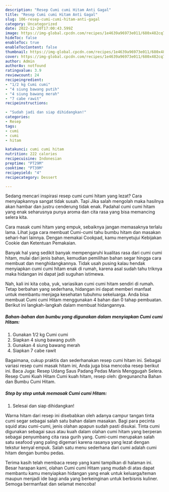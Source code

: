 ```yaml
---
description: "Resep Cumi cumi Hitam Anti Gagal"
title: "Resep Cumi cumi Hitam Anti Gagal"
slug: 106-resep-cumi-cumi-hitam-anti-gagal
category: Uncategorized
date: 2022-12-20T17:00:43.599Z
image: https://img-global.cpcdn.com/recipes/1e4639a96973e011/680x482cq70/cumi-cumi-hitam-foto-resep-utama.jpg
hideToc: false
enableToc: true
enableTocContent: false
thumbnail: https://img-global.cpcdn.com/recipes/1e4639a96973e011/680x482cq70/cumi-cumi-hitam-foto-resep-utama.jpg
cover: https://img-global.cpcdn.com/recipes/1e4639a96973e011/680x482cq70/cumi-cumi-hitam-foto-resep-utama.jpg
author: Admin
authorAv: notfound
ratingvalue: 3.9
reviewcount: 24
recipeingredient:
- "1/2 kg Cumi cumi"
- "4 siung bawang putih"
- "4 siung bawang merah"
- "7 cabe rawit"
recipeinstructions:

- "Sudah jadi dan siap dihidangkan!"
categories:
- Resep
tags:
- cumi
- cumi
- hitam

katakunci: cumi cumi hitam 
nutrition: 222 calories
recipecuisine: Indonesian
preptime: "PT29M"
cooktime: "PT39M"
recipeyield: "4"
recipecategory: Dessert

---
```



Sedang mencari inspirasi resep cumi cumi hitam yang lezat? Cara menyiapkannya sangat tidak susah. Tapi Jika salah mengolah maka hasilnya akan hambar dan justru cenderung tidak enak. Padahal cumi cumi hitam yang enak seharusnya punya aroma dan cita rasa yang bisa memancing selera kita.


Cara masak cumi hitam yang empuk, sebaiknya jangan memasaknya terlalu lama. Lihat juga cara membuat Cumi-cumi tahu bumbu hitam dan masakan sehari-hari lainnya. Dengan memakai Cookpad, kamu menyetujui Kebijakan Cookie dan Ketentuan Pemakaian.

Banyak hal yang sedikit banyak mempengaruhi kualitas rasa dari cumi cumi hitam, mulai dari jenis bahan, kemudian pemilihan bahan segar hingga cara membuat dan menghidangkannya. Tidak usah pusing kalau hendak menyiapkan cumi cumi hitam enak di rumah, karena asal sudah tahu triknya maka hidangan ini dapat jadi suguhan istimewa.


Nah, kali ini kita coba, yuk, variasikan cumi cumi hitam sendiri di rumah. Tetap berbahan yang sederhana, hidangan ini dapat memberi manfaat untuk membantu menjaga kesehatan tubuhmu sekeluarga. Anda bisa membuat Cumi cumi Hitam menggunakan 4 bahan dan 0 tahap pembuatan. Berikut ini langkah-langkah dalam membuat hidangannya.

<!--inarticleads1-->

##### Bahan-bahan dan bumbu yang digunakan dalam menyiapkan Cumi cumi Hitam:

1. Gunakan 1/2 kg Cumi cumi
1. Siapkan 4 siung bawang putih
1. Gunakan 4 siung bawang merah
1. Siapkan 7 cabe rawit


Bagaimana, cukup praktis dan sederhanakan resep cumi hitam ini. Sebagai variasi resep cumi masak hitam ini, Anda juga bisa mencoba resep berikut ini. Baca Juga: Resep Udang Saus Padang Pedas Manis Menggugah Selera. Resep Cumi Kuah Hitam Cumi kuah hitam, resep oleh: @regunancha Bahan dan Bumbu Cumi Hitam. 

<!--inarticleads2-->

##### Step by step untuk memasak Cumi cumi Hitam:


1. Selesai dan siap dihidangkan!

Warna hitam dari resep ini disebabkan oleh adanya campur tangan tinta cumi segar sebagai salah satu bahan dalam masakan. Bagi para pecinta squid atau cumi-cumi, jenis olahan apapun sudah pasti disukai. Tinta cumi digunakan sebagai saus atau kuah dalam olahan cumi hitam yang berperan sebagai penyumbang cita rasa gurih yang. Cumi-cumi merupakan salah satu seafood yang paling digemari karena rasanya yang lezat dengan tekstur kenyal empuk. Salah satu menu sederhana dari cumi adalah cumi hitam dengan bumbu pedas. 

Terima kasih telah membaca resep yang kami tampilkan di halaman ini. Besar harapan kami, olahan Cumi cumi Hitam yang mudah di atas dapat membantu kamu menyiapkan hidangan yang enak untuk keluarga/teman maupun menjadi ide bagi anda yang berkeinginan untuk berbisnis kuliner. Semoga bermanfaat dan selamat mencoba!
